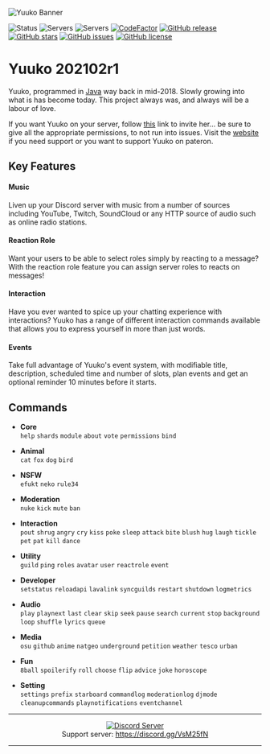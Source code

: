 ![Yuuko Banner](https://i.imgur.com/3Aihicb.jpg)

![Status](https://top.gg/api/widget/status/420682957007880223.svg)
![Servers](https://top.gg/api/widget/servers/420682957007880223.svg)
![Servers](https://top.gg/api/widget/upvotes/420682957007880223.svg)
[![CodeFactor](https://www.codefactor.io/repository/github/yuwuko/yuuko/badge)](https://www.codefactor.io/repository/github/yuwuko/yuuko)
[![GitHub release](https://img.shields.io/github/release/Yuuko-oh/Yuuko.svg)](https://github.com/Yuuko-oh/Yuuko)
[![GitHub stars](https://img.shields.io/github/stars/Yuuko-oh/Yuuko.svg)](https://github.com/Yuuko-oh/Yuuko/stargazers)
[![GitHub issues](https://img.shields.io/github/issues/Yuuko-oh/Yuuko.svg)](https://github.com/Yuuko-oh/Yuuko/issues)
[![GitHub license](https://img.shields.io/github/license/Yuuko-oh/Yuuko.svg)](https://github.com/Yuuko-oh/Yuuko/blob/master/LICENSE)

# Yuuko 202102r1

Yuuko, programmed in [Java](https://www.oracle.com/uk/java/index.html) way back in mid-2018. Slowly growing into what is has become today. This project always was, and always will be a labour of love.

If you want Yuuko on your server, follow [this](https://discordapp.com/oauth2/authorize?client_id=420682957007880223&permissions=8&scope=bot) link to invite her... be sure to give all the appropriate permissions, to not run into issues. Visit the [website](https://yuwuko.github.io) if you need support or you want to support Yuuko on pateron.

## Key Features

#### Music
Liven up your Discord server with music from a number of sources including YouTube, Twitch, SoundCloud or any HTTP source of audio such as online radio stations.

#### Reaction Role
Want your users to be able to select roles simply by reacting to a message? With the reaction role feature you can assign server roles to reacts on messages!

#### Interaction
Have you ever wanted to spice up your chatting experience with interactions? Yuuko has a range of different interaction commands available that allows you to express yourself in more than just words.

#### Events
Take full advantage of Yuuko's event system, with modifiable title, description, scheduled time and number of slots, plan events and get an optional reminder 10 minutes before it starts.

## Commands

* **Core** <br>
`help` `shards` `module` `about` `vote` `permissions` `bind`

* **Animal** <br>
`cat` `fox` `dog` `bird`

* **NSFW** <br>
`efukt` `neko` `rule34`

* **Moderation** <br>
`nuke` `kick` `mute` `ban`

* **Interaction** <br>
`pout` `shrug` `angry` `cry` `kiss` `poke` `sleep` `attack` `bite` `blush` `hug` `laugh` `tickle` `pet` `pat` `kill` `dance`

* **Utility** <br>
`guild` `ping` `roles` `avatar` `user` `reactrole` `event`

* **Developer** <br>
`setstatus` `reloadapi` `lavalink` `syncguilds` `restart` `shutdown` `logmetrics`

* **Audio** <br>
`play` `playnext` `last` `clear` `skip` `seek` `pause` `search` `current` `stop` `background` `loop` `shuffle` `lyrics` `queue`

* **Media** <br>
`osu` `github` `anime` `natgeo` `underground` `petition` `weather` `tesco` `urban`

* **Fun** <br>
`8ball` `spoilerify` `roll` `choose` `flip` `advice` `joke` `horoscope`

* **Setting** <br>
`settings` `prefix` `starboard` `commandlog` `moderationlog` `djmode` `cleanupcommands` `playnotifications` `eventchannel`

---

<p align="center">
  <a href="https://discord.gg/VsM25fN"><img src="https://discordapp.com/api/guilds/368094427089993729/widget.png?style=banner3" alt="Discord Server"></a>
  <br>Support server: <a href="https://discord.gg/VsM25fN">https://discord.gg/VsM25fN</a>
</p>

---
